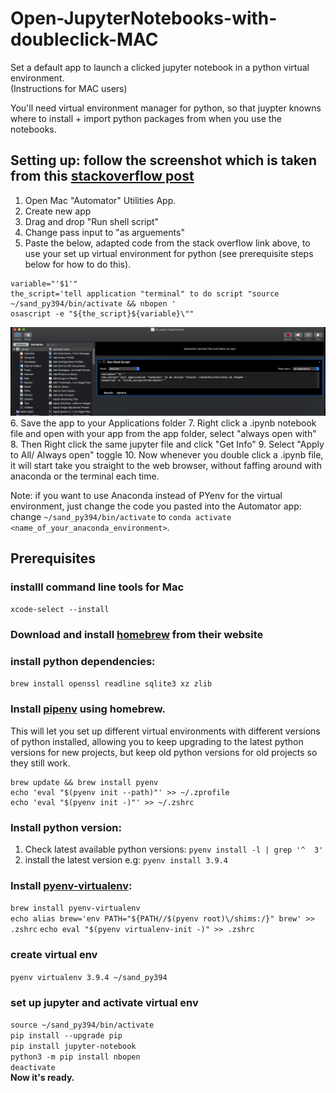 # Open-JupyterNotebooks-with-doubleclick-MAC
Set a default app to launch a clicked jupyter notebook in a python virtual environment.  
(Instructions for MAC users)

You'll need virtual environment manager for python, so that juypter knowns where to install + import python packages from when you use the notebooks.

## Setting up: follow the screenshot which is taken from this [stackoverflow post](https://stackoverflow.com/questions/30953227/double-click-to-open-an-ipython-notebook)

1. Open Mac "Automator" Utilities App.
2. Create new app
3. Drag and drop "Run shell script"
4. Change pass input to "as arguements"
5. Paste the below, adapted code from the stack overflow link above, to use your set up virtual environment for python (see prerequisite steps below for how to do this).
```
variable="'$1'"
the_script='tell application "terminal" to do script "source ~/sand_py394/bin/activate && nbopen '
osascript -e "${the_script}${variable}\""
```
![image](mac_automator_app.png)
6. Save the app to your Applications folder
7. Right click a .ipynb notebook file and open with your app from the app folder, select "always open with"
8. Then Right click the same jupyter file and click "Get Info"
9. Select "Apply to All/ Always open" toggle
10. Now whenever you double click a .ipynb file, it will start take you straight to the web browser, without faffing around with anaconda or the terminal each time.

Note: if you want to use Anaconda instead of PYenv for the virtual environment, just change the code you pasted into the Automator app: change `~/sand_py394/bin/activate` to `conda activate <name_of_your_anaconda_environment>`.

## Prerequisites

### installl command line tools for Mac
`xcode-select --install`  

### Download and install [homebrew](https://brew.sh/) from their website

### install python dependencies:
`brew install openssl readline sqlite3 xz zlib`  

### Install [pipenv](https://github.com/pyenv/pyenv) using homebrew.
This will let you set up different virtual environments with different versions of python installed, allowing you to keep upgrading to the latest python versions for new projects, but keep old python versions for old projects so they still work.
```
brew update && brew install pyenv
echo 'eval "$(pyenv init --path)"' >> ~/.zprofile
echo 'eval "$(pyenv init -)"' >> ~/.zshrc
```

### Install python version:
1. Check latest available python versions:
`pyenv install -l | grep '^  3'`
2. install the latest version e.g:
`pyenv install 3.9.4`

### Install [pyenv-virtualenv](https://github.com/pyenv/pyenv-virtualenv):
`brew install pyenv-virtualenv`  
`echo alias brew='env PATH="${PATH//$(pyenv root)\/shims:/}" brew' >> .zshrc`
`echo eval "$(pyenv virtualenv-init -)" >> .zshrc`  

### create virtual env
`pyenv virtualenv 3.9.4 ~/sand_py394`

### set up jupyter and activate virtual env
`source ~/sand_py394/bin/activate`  
`pip install --upgrade pip`  
`pip install jupyter-notebook`  
`python3 -m pip install nbopen`  
`deactivate`  
**Now it's ready.**
